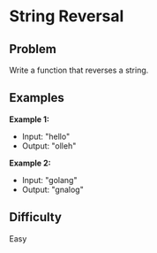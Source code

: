 # String Reversal

## Problem
Write a function that reverses a string.

## Examples
**Example 1:**
- Input: "hello"
- Output: "olleh"

**Example 2:**
- Input: "golang"
- Output: "gnalog"

## Difficulty
Easy
